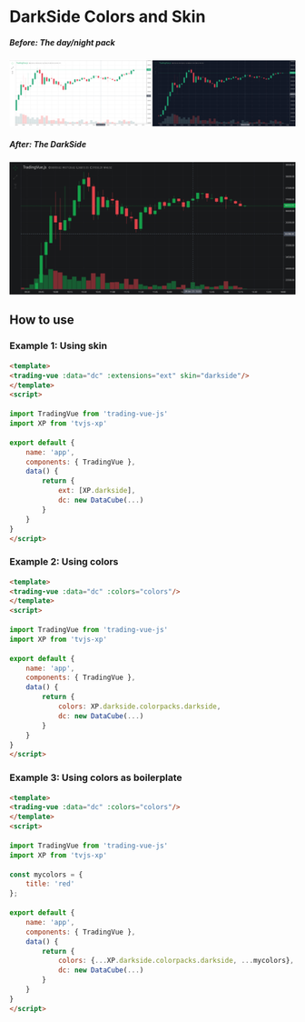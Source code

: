 # DarkSide Colors and Skin

##### Before: The day/night pack
![daypack](./daynightpack.png)

##### After: The DarkSide
![darkside](./darkside.png)

## How to use

### Example 1: Using skin

```html
<template>
<trading-vue :data="dc" :extensions="ext" skin="darkside"/>
</template>
<script>

import TradingVue from 'trading-vue-js'
import XP from 'tvjs-xp'

export default {
    name: 'app',
    components: { TradingVue },
    data() {
        return {
            ext: [XP.darkside],
            dc: new DataCube(...)
        }
    }
}
</script>
```

### Example 2: Using colors

```html
<template>
<trading-vue :data="dc" :colors="colors"/>
</template>
<script>

import TradingVue from 'trading-vue-js'
import XP from 'tvjs-xp'

export default {
    name: 'app',
    components: { TradingVue },
    data() {
        return {
            colors: XP.darkside.colorpacks.darkside,
            dc: new DataCube(...)
        }
    }
}
</script>
```

### Example 3: Using colors as boilerplate

```html
<template>
<trading-vue :data="dc" :colors="colors"/>
</template>
<script>

import TradingVue from 'trading-vue-js'
import XP from 'tvjs-xp'

const mycolors = {
    title: 'red'
};

export default {
    name: 'app',
    components: { TradingVue },
    data() {
        return {
            colors: {...XP.darkside.colorpacks.darkside, ...mycolors},
            dc: new DataCube(...)
        }
    }
}
</script>
```
